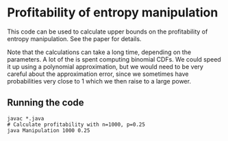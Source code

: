# Profitability of entropy manipulation

This code can be used to calculate upper bounds on the profitability of entropy manipulation. See the paper for details.

Note that the calculations can take a long time, depending on the parameters. A lot of the is spent computing binomial CDFs. We could speed it up using a polynomial approximation, but we would need to be very careful about the approximation error, since we sometimes have probabilities very close to 1 which we then raise to a large power.


## Running the code

```shell
javac *.java
# Calculate profitability with n=1000, p=0.25
java Manipulation 1000 0.25
```
